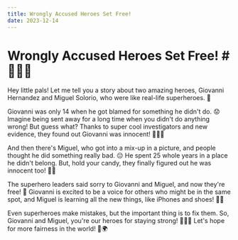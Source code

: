 ```yaml
---
title: Wrongly Accused Heroes Set Free!
date: 2023-12-14
---
```

# Wrongly Accused Heroes Set Free! # 🦸‍♂️🗽

Hey little pals! Let me tell you a story about two amazing heroes, Giovanni Hernandez and Miguel Solorio, who were like real-life superheroes. 🌟

Giovanni was only 14 when he got blamed for something he didn't do. 😟 Imagine being sent away for a long time when you didn't do anything wrong! But guess what? Thanks to super cool investigators and new evidence, they found out Giovanni was innocent! 🕵️‍♂️✨

And then there's Miguel, who got into a mix-up in a picture, and people thought he did something really bad. 😔 He spent 25 whole years in a place he didn't belong. But, hold your candy, they finally figured out he was innocent too! 🍬🎉

The superhero leaders said sorry to Giovanni and Miguel, and now they're free! 🤗 Giovanni is excited to be a voice for others who might be in the same spot, and Miguel is learning all the new things, like iPhones and shoes! 👟📱

Even superheroes make mistakes, but the important thing is to fix them. So, Giovanni and Miguel, you're our heroes for staying strong! 🦸‍♀️💙 Let's hope for more fairness in the world! 🌈🌍
